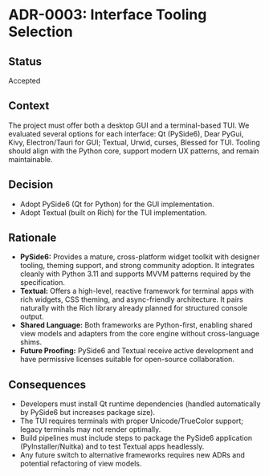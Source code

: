 # ADR-0003: Interface Tooling Selection

## Status

Accepted

## Context

The project must offer both a desktop GUI and a terminal-based TUI. We evaluated several options for each interface: Qt (PySide6), Dear PyGui, Kivy, Electron/Tauri for GUI; Textual, Urwid, curses, Blessed for TUI. Tooling should align with the Python core, support modern UX patterns, and remain maintainable.

## Decision

- Adopt PySide6 (Qt for Python) for the GUI implementation.
- Adopt Textual (built on Rich) for the TUI implementation.

## Rationale

- **PySide6:** Provides a mature, cross-platform widget toolkit with designer tooling, theming support, and strong community adoption. It integrates cleanly with Python 3.11 and supports MVVM patterns required by the specification.
- **Textual:** Offers a high-level, reactive framework for terminal apps with rich widgets, CSS theming, and async-friendly architecture. It pairs naturally with the Rich library already planned for structured console output.
- **Shared Language:** Both frameworks are Python-first, enabling shared view models and adapters from the core engine without cross-language shims.
- **Future Proofing:** PySide6 and Textual receive active development and have permissive licenses suitable for open-source collaboration.

## Consequences

- Developers must install Qt runtime dependencies (handled automatically by PySide6 but increases package size).
- The TUI requires terminals with proper Unicode/TrueColor support; legacy terminals may not render optimally.
- Build pipelines must include steps to package the PySide6 application (PyInstaller/Nuitka) and to test Textual apps headlessly.
- Any future switch to alternative frameworks requires new ADRs and potential refactoring of view models.
